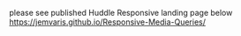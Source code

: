 please see published Huddle Responsive landing page below
https://jemvaris.github.io/Responsive-Media-Queries/
